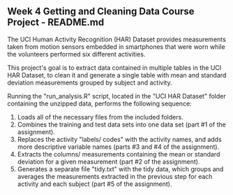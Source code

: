 ## Week 4 Getting and Cleaning Data Course Project - README.md

The UCI Human Activity Recognition (HAR) Dataset provides measurements taken from motion sensors embedded in smartphones that were worn while the volunteers performed six different activities.

This project's goal is to extract data contained in multiple tables in the UCI HAR Dataset, to clean it and generate a single table with mean and standard deviation measurements grouped by subject and activity.

Running the "run_analysis.R" script, located in the "UCI HAR Dataset" folder containing the unzipped data, performs the following sequence:

1) Loads all of the necessary files from the included folders.
2) Combines the training and test data sets into one data set (part #1 of the assignment).
3) Replaces the activity "labels/ codes" with the activity names, and adds more descriptive variable names (parts #3 and #4 of the assignment).
4) Extracts the columns/ measurements containing the mean or standard deviation for a given measurement (part #2 of the assignment). 
5) Generates a separate file "tidy.txt" with the tidy data, which groups and averages the measurements extracted in the previous step for each activity and each subject (part #5 of the assignment).
